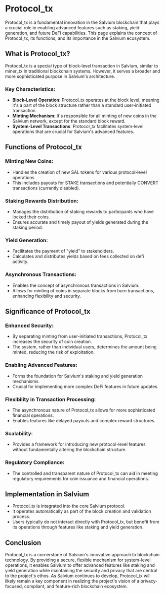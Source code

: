 # Protocol_tx

Protocol_tx is a fundamental innovation in the Salvium blockchain that plays a crucial role in enabling advanced features such as staking, yield generation, and future DeFi capabilities. This page explains the concept of Protocol_tx, its functions, and its importance in the Salvium ecosystem.

## What is Protocol_tx?

Protocol_tx is a special type of block-level transaction in Salvium, similar to miner_tx in traditional blockchain systems. However, it serves a broader and more sophisticated purpose in Salvium's architecture.

### Key Characteristics:
* **Block-Level Operation**: Protocol_tx operates at the block level, meaning it's a part of the block structure rather than a standard user-initiated transaction.
* **Minting Mechanism**: It's responsible for all minting of new coins in the Salvium network, except for the standard block reward.
* **System-Level Transactions**: Protocol_tx facilitates system-level operations that are crucial for Salvium's advanced features.

## Functions of Protocol_tx

### Minting New Coins:
* Handles the creation of new SAL tokens for various protocol-level operations.
* This includes payouts for STAKE transactions and potentially CONVERT transactions (currently disabled).

### Staking Rewards Distribution:
* Manages the distribution of staking rewards to participants who have locked their coins.
* Ensures accurate and timely payout of yields generated during the staking period.

### Yield Generation:
* Facilitates the payment of "yield" to stakeholders.
* Calculates and distributes yields based on fees collected on defi activity.

### Asynchronous Transactions:
* Enables the concept of asynchronous transactions in Salvium.
* Allows for minting of coins in separate blocks from burn transactions, enhancing flexibility and security.

## Significance of Protocol_tx

### Enhanced Security:
* By separating minting from user-initiated transactions, Protocol_tx increases the security of coin creation.
* The system, rather than individual users, determines the amount being minted, reducing the risk of exploitation.

### Enabling Advanced Features:
* Forms the foundation for Salvium's staking and yield generation mechanisms.
* Crucial for implementing more complex DeFi features in future updates.

### Flexibility in Transaction Processing:
* The asynchronous nature of Protocol_tx allows for more sophisticated financial operations.
* Enables features like delayed payouts and complex reward structures.

### Scalability:
* Provides a framework for introducing new protocol-level features without fundamentally altering the blockchain structure.

### Regulatory Compliance:
* The controlled and transparent nature of Protocol_tx can aid in meeting regulatory requirements for coin issuance and financial operations.

## Implementation in Salvium

* Protocol_tx is integrated into the core Salvium protocol.
* It operates automatically as part of the block creation and validation process.
* Users typically do not interact directly with Protocol_tx, but benefit from its operations through features like staking and yield generation.

## Conclusion

Protocol_tx is a cornerstone of Salvium's innovative approach to blockchain technology. By providing a secure, flexible mechanism for system-level operations, it enables Salvium to offer advanced features like staking and yield generation while maintaining the security and privacy that are central to the project's ethos. As Salvium continues to develop, Protocol_tx will likely remain a key component in realizing the project's vision of a privacy-focused, compliant, and feature-rich blockchain ecosystem.